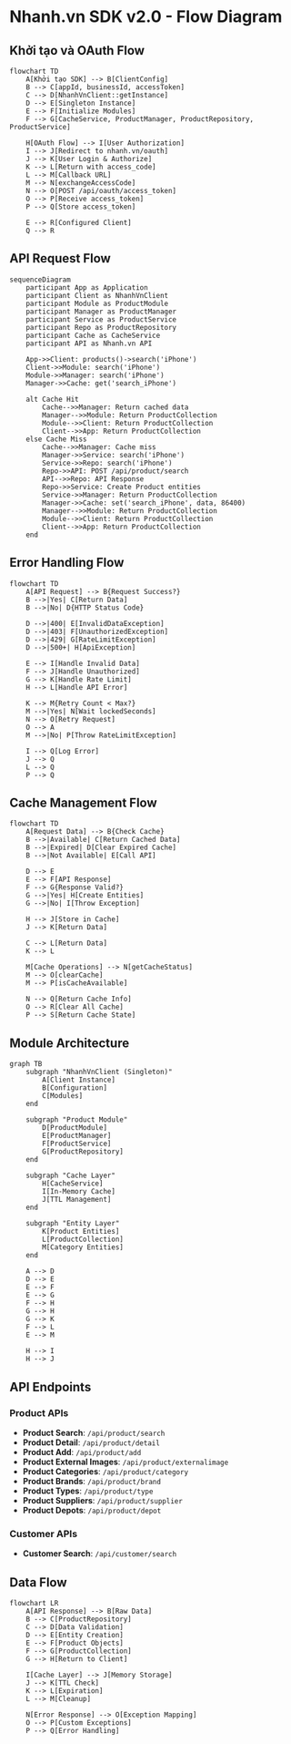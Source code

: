 # Nhanh.vn SDK v2.0 - Flow Diagram

## Khởi tạo và OAuth Flow

```mermaid
flowchart TD
    A[Khởi tạo SDK] --> B[ClientConfig]
    B --> C[appId, businessId, accessToken]
    C --> D[NhanhVnClient::getInstance]
    D --> E[Singleton Instance]
    E --> F[Initialize Modules]
    F --> G[CacheService, ProductManager, ProductRepository, ProductService]

    H[OAuth Flow] --> I[User Authorization]
    I --> J[Redirect to nhanh.vn/oauth]
    J --> K[User Login & Authorize]
    K --> L[Return with access_code]
    L --> M[Callback URL]
    M --> N[exchangeAccessCode]
    N --> O[POST /api/oauth/access_token]
    O --> P[Receive access_token]
    P --> Q[Store access_token]

    E --> R[Configured Client]
    Q --> R
```

## API Request Flow

```mermaid
sequenceDiagram
    participant App as Application
    participant Client as NhanhVnClient
    participant Module as ProductModule
    participant Manager as ProductManager
    participant Service as ProductService
    participant Repo as ProductRepository
    participant Cache as CacheService
    participant API as Nhanh.vn API

    App->>Client: products()->search('iPhone')
    Client->>Module: search('iPhone')
    Module->>Manager: search('iPhone')
    Manager->>Cache: get('search_iPhone')

    alt Cache Hit
        Cache-->>Manager: Return cached data
        Manager-->>Module: Return ProductCollection
        Module-->>Client: Return ProductCollection
        Client-->>App: Return ProductCollection
    else Cache Miss
        Cache-->>Manager: Cache miss
        Manager->>Service: search('iPhone')
        Service->>Repo: search('iPhone')
        Repo->>API: POST /api/product/search
        API-->>Repo: API Response
        Repo->>Service: Create Product entities
        Service->>Manager: Return ProductCollection
        Manager->>Cache: set('search_iPhone', data, 86400)
        Manager-->>Module: Return ProductCollection
        Module-->>Client: Return ProductCollection
        Client-->>App: Return ProductCollection
    end
```

## Error Handling Flow

```mermaid
flowchart TD
    A[API Request] --> B{Request Success?}
    B -->|Yes| C[Return Data]
    B -->|No| D{HTTP Status Code}

    D -->|400| E[InvalidDataException]
    D -->|403| F[UnauthorizedException]
    D -->|429| G[RateLimitException]
    D -->|500+| H[ApiException]

    E --> I[Handle Invalid Data]
    F --> J[Handle Unauthorized]
    G --> K[Handle Rate Limit]
    H --> L[Handle API Error]

    K --> M{Retry Count < Max?}
    M -->|Yes| N[Wait lockedSeconds]
    N --> O[Retry Request]
    O --> A
    M -->|No| P[Throw RateLimitException]

    I --> Q[Log Error]
    J --> Q
    L --> Q
    P --> Q
```

## Cache Management Flow

```mermaid
flowchart TD
    A[Request Data] --> B{Check Cache}
    B -->|Available| C[Return Cached Data]
    B -->|Expired| D[Clear Expired Cache]
    B -->|Not Available| E[Call API]

    D --> E
    E --> F[API Response]
    F --> G{Response Valid?}
    G -->|Yes| H[Create Entities]
    G -->|No| I[Throw Exception]

    H --> J[Store in Cache]
    J --> K[Return Data]

    C --> L[Return Data]
    K --> L

    M[Cache Operations] --> N[getCacheStatus]
    M --> O[clearCache]
    M --> P[isCacheAvailable]

    N --> Q[Return Cache Info]
    O --> R[Clear All Cache]
    P --> S[Return Cache State]
```

## Module Architecture

```mermaid
graph TB
    subgraph "NhanhVnClient (Singleton)"
        A[Client Instance]
        B[Configuration]
        C[Modules]
    end

    subgraph "Product Module"
        D[ProductModule]
        E[ProductManager]
        F[ProductService]
        G[ProductRepository]
    end

    subgraph "Cache Layer"
        H[CacheService]
        I[In-Memory Cache]
        J[TTL Management]
    end

    subgraph "Entity Layer"
        K[Product Entities]
        L[ProductCollection]
        M[Category Entities]
    end

    A --> D
    D --> E
    E --> F
    E --> G
    F --> H
    G --> H
    G --> K
    F --> L
    E --> M

    H --> I
    H --> J
```

## API Endpoints

### Product APIs
- **Product Search**: `/api/product/search`
- **Product Detail**: `/api/product/detail`
- **Product Add**: `/api/product/add`
- **Product External Images**: `/api/product/externalimage`
- **Product Categories**: `/api/product/category`
- **Product Brands**: `/api/product/brand`
- **Product Types**: `/api/product/type`
- **Product Suppliers**: `/api/product/supplier`
- **Product Depots**: `/api/product/depot`

### Customer APIs
- **Customer Search**: `/api/customer/search`

## Data Flow

```mermaid
flowchart LR
    A[API Response] --> B[Raw Data]
    B --> C[ProductRepository]
    C --> D[Data Validation]
    D --> E[Entity Creation]
    E --> F[Product Objects]
    F --> G[ProductCollection]
    G --> H[Return to Client]

    I[Cache Layer] --> J[Memory Storage]
    J --> K[TTL Check]
    K --> L[Expiration]
    L --> M[Cleanup]

    N[Error Response] --> O[Exception Mapping]
    O --> P[Custom Exceptions]
    P --> Q[Error Handling]
```
